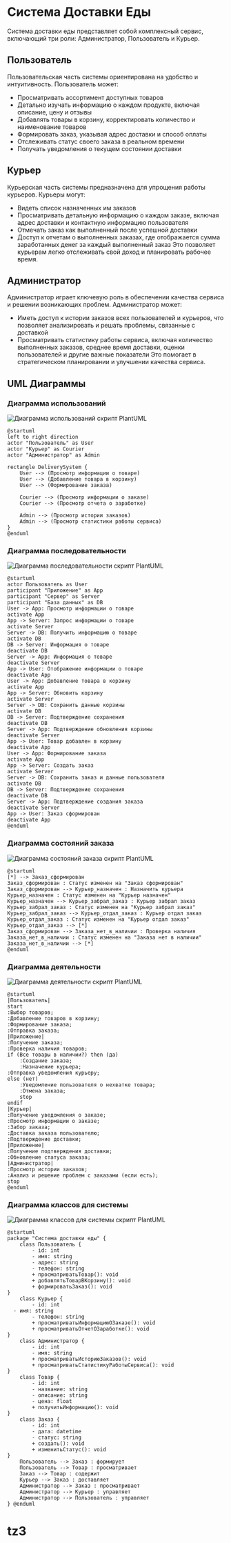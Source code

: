 # Система Доставки Еды

Система доставки еды представляет собой комплексный сервис, включающий три роли: Администратор, Пользователь и Курьер.

## Пользователь

Пользовательская часть системы ориентирована на удобство и интуитивность. Пользователь может:
- Просматривать ассортимент доступных товаров
- Детально изучать информацию о каждом продукте, включая описание, цену и отзывы
- Добавлять товары в корзину, корректировать количество и наименование товаров
- Формировать заказ, указывая адрес доставки и способ оплаты
- Отслеживать статус своего заказа в реальном времени
- Получать уведомления о текущем состоянии доставки

## Курьер

Курьерская часть системы предназначена для упрощения работы курьеров. Курьеры могут:
- Видеть список назначенных им заказов
- Просматривать детальную информацию о каждом заказе, включая адрес доставки и контактную информацию пользователя
- Отмечать заказ как выполненный после успешной доставки
- Доступ к отчетам о выполненных заказах, где отображается сумма заработанных денег за каждый выполненный заказ
Это позволяет курьерам легко отслеживать свой доход и планировать рабочее время.

## Администратор

Администратор играет ключевую роль в обеспечении качества сервиса и решении возникающих проблем. Администратор может:
- Иметь доступ к истории заказов всех пользователей и курьеров, что позволяет анализировать и решать проблемы, связанные с доставкой
- Просматривать статистику работы сервиса, включая количество выполненных заказов, среднее время доставки, оценки пользователей и другие важные показатели
Это помогает в стратегическом планировании и улучшении качества сервиса.

## UML Диаграммы
### Диаграмма использований
![Диаграмма использований](UML/1.jpg)
скрипт PlantUML
```plantuml
@startuml
left to right direction
actor "Пользователь" as User
actor "Курьер" as Courier
actor "Администратор" as Admin

rectangle DeliverySystem {
    User --> (Просмотр информации о товаре)
    User --> (Добавление товара в корзину)
    User --> (Формирование заказа)

    Courier --> (Просмотр информации о заказе)
    Courier --> (Просмотр отчета о заработке)

    Admin --> (Просмотр истории заказов)
    Admin --> (Просмотр статистики работы сервиса)
}
@enduml
```

### Диаграмма последовательности
![Диаграмма последовательности](UML/2.jpg)
скрипт PlantUML
```plantuml
@startuml
actor Пользователь as User
participant "Приложение" as App
participant "Сервер" as Server
participant "База данных" as DB
User -> App: Просмотр информации о товаре
activate App
App -> Server: Запрос информации о товаре
activate Server
Server -> DB: Получить информацию о товаре
activate DB
DB -> Server: Информация о товаре
deactivate DB
Server -> App: Информация о товаре
deactivate Server
App -> User: Отображение информации о товаре
deactivate App
User -> App: Добавление товара в корзину
activate App
App -> Server: Обновить корзину
activate Server
Server -> DB: Сохранить данные корзины
activate DB
DB -> Server: Подтверждение сохранения
deactivate DB
Server -> App: Подтверждение обновления корзины
deactivate Server
App -> User: Товар добавлен в корзину
deactivate App
User -> App: Формирование заказа
activate App
App -> Server: Создать заказ
activate Server
Server -> DB: Сохранить заказ и данные пользователя
activate DB
DB -> Server: Подтверждение сохранения
deactivate DB
Server -> App: Подтверждение создания заказа
deactivate Server
App -> User: Заказ сформирован
deactivate App
@enduml
```

### Диаграмма состояний заказа
![Диаграмма состояний заказа](UML/3.jpg)
скрипт PlantUML
```plantuml
@startuml
[*] --> Заказ_сформирован
Заказ_сформирован : Статус изменен на "Заказ сформирован"
Заказ_сформирован --> Курьер_назначен : Назначить курьера
Курьер_назначен : Статус изменен на "Курьер назначен"
Курьер_назначен --> Курьер_забрал_заказ : Курьер забрал заказ
Курьер_забрал_заказ : Статус изменен на "Курьер забрал заказ"
Курьер_забрал_заказ --> Курьер_отдал_заказ : Курьер отдал заказ
Курьер_отдал_заказ : Статус изменен на "Курьер отдал заказ"
Курьер_отдал_заказ --> [*]
Заказ_сформирован --> Заказа_нет_в_наличии : Проверка наличия
Заказа_нет_в_наличии : Статус изменен на "Заказа нет в наличии"
Заказа_нет_в_наличии --> [*]
@enduml
```

### Диаграмма деятельности
![Диаграмма деятельности](UML/4.jpg)
скрипт PlantUML
```plantuml
@startuml
|Пользователь|
start
:Выбор товаров;
:Добавление товаров в корзину;
:Формирование заказа;
:Отправка заказа;
|Приложение|
:Получение заказа;
:Проверка наличия товаров;
if (Все товары в наличии?) then (да)
    :Создание заказа;
    :Назначение курьера;
:Отправка уведомления курьеру;
else (нет)
    :Уведомление пользователя о нехватке товара;
    :Отмена заказа;
    stop
endif
|Курьер|
:Получение уведомления о заказе;
:Просмотр информации о заказе;
:Забор заказа;
:Доставка заказа пользователю;
:Подтверждение доставки;
|Приложение|
:Получение подтверждения доставки;
:Обновление статуса заказа;
|Администратор|
:Просмотр истории заказов;
:Анализ и решение проблем с заказами (если есть);
stop
@enduml
```

### Диаграмма классов для системы
![Диаграмма классов для системы](UML/5.jpg)
скрипт PlantUML
```plantuml
@startuml
package "Система доставки еды" {
    class Пользователь {
        - id: int
        - имя: string
        - адрес: string
        - телефон: string
        + просматриватьТовар(): void
        + добавлятьТоварВКорзину(): void
        + формироватьЗаказ(): void
}
    class Курьер {
        - id: int
  - имя: string
        - телефон: string
        + просматриватьИнформациюОЗаказе(): void
        + просматриватьОтчетОЗаработке(): void
}
    class Администратор {
        - id: int
        - имя: string
        + просматриватьИсториюЗаказов(): void
        + просматриватьСтатистикуРаботыСервиса(): void
}
    class Товар {
        - id: int
        - название: string
        - описание: string
        - цена: float
        + получитьИнформацию(): void
}
    class Заказ {
        - id: int
        - дата: datetime
        - статус: string
        + создать(): void
        + изменитьСтатус(): void
}
    Пользователь --> Заказ : формирует
    Пользователь --> Товар : просматривает
    Заказ --> Товар : содержит
    Курьер --> Заказ : доставляет
    Администратор --> Заказ : просматривает
    Администратор --> Курьер : управляет
    Администратор --> Пользователь : управляет
} @enduml
```
# tz3
